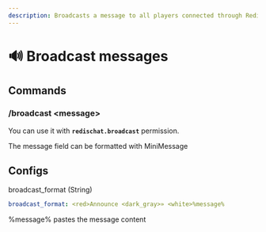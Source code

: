 ```yaml
---
description: Broadcasts a message to all players connected through RedisChat
---
```


# 🔊 Broadcast messages

## Commands

### /broadcast \<message>

You can use it with **`redischat.broadcast`** permission.&#x20;

The message field can be formatted with MiniMessage

## Configs

broadcast\_format (String)

```yaml
broadcast_format: <red>Announce <dark_gray>» <white>%message%
```

%message% pastes the message content
